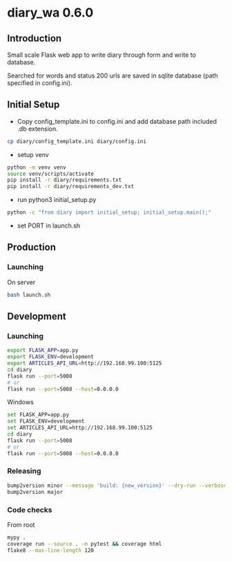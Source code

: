# diary_wa 0.6.0

## Introduction
Small scale Flask web app to write diary through form and write to database.

Searched for words and status 200 urls are saved in sqlite database (path specified in config.ini).

## Initial Setup
- Copy config_template.ini to config.ini and add database path included .db extension.
```bash
cp diary/config_template.ini diary/config.ini
```
- setup venv
```bash
python -m venv venv
source venv/scripts/activate
pip install -r diary/requirements.txt
pip install -r diary/requirements_dev.txt
```
- run python3 initial_setup.py
```bash
python -c "from diary import initial_setup; initial_setup.main();"
```

- set PORT in launch.sh

## Production
### Launching
On server
```bash
bash launch.sh
```

## Development
### Launching
```bash
export FLASK_APP=app.py
export FLASK_ENV=development
export ARTICLES_API_URL=http://192.168.99.100:5125
cd diary
flask run --port=5008
# or
flask run --port=5008 --host=0.0.0.0
```
Windows
```bash
set FLASK_APP=app.py
set FLASK_ENV=development
set ARTICLES_API_URL=http://192.168.99.100:5125
cd diary
flask run --port=5008
# or
flask run --port=5008 --host=0.0.0.0
```
### Releasing
```bash
bump2version minor --message 'build: {new_version}' --dry-run --verbose
bump2version major
```

### Code checks
From root
```bash
mypy .
coverage run --source . -m pytest && coverage html
flake8 --max-line-length 120
```
